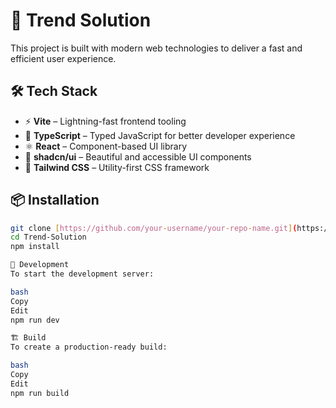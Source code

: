 # 🚀 Trend Solution

This project is built with modern web technologies to deliver a fast and efficient user experience.

## 🛠️ Tech Stack

- ⚡ **Vite** – Lightning-fast frontend tooling
- 🔷 **TypeScript** – Typed JavaScript for better developer experience
- ⚛️ **React** – Component-based UI library
- 🎨 **shadcn/ui** – Beautiful and accessible UI components
- 💨 **Tailwind CSS** – Utility-first CSS framework

## 📦 Installation

```bash
git clone [https://github.com/your-username/your-repo-name.git](https://github.com/mafidfrontend/Trend-Solution/)
cd Trend-Solution
npm install

🧪 Development
To start the development server:

bash
Copy
Edit
npm run dev

🏗️ Build
To create a production-ready build:

bash
Copy
Edit
npm run build
